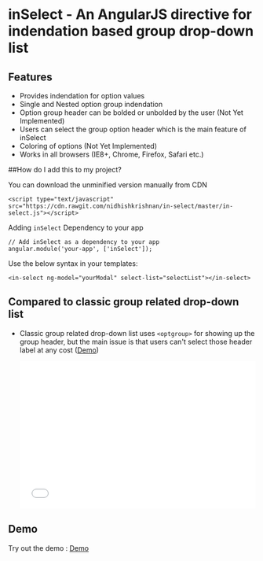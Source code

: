 # inSelect - An AngularJS directive for indendation based group drop-down list

## Features

* Provides indendation for option values
* Single and Nested option group indendation
* Option group header can be bolded or unbolded by the user (Not Yet Implemented)
* Users can select the group option header which is the main feature of inSelect
* Coloring of options (Not Yet Implemented)
* Works in all browsers (IE8+, Chrome, Firefox, Safari etc.)

##How do I add this to my project?

You can download the unminified version manually from CDN
```
<script type="text/javascript" src="https://cdn.rawgit.com/nidhishkrishnan/in-select/master/in-select.js"></script>
```
Adding `inSelect` Dependency to your app
```
// Add inSelect as a dependency to your app
angular.module('your-app', ['inSelect']);
```
Use the below syntax in your templates:
```
<in-select ng-model="yourModal" select-list="selectList"></in-select>
```
    
## Compared to classic group related drop-down list

* Classic group related drop-down list uses `<optgroup>` for showing up the group header, but the main issue is that users can't select 
  those header label at any cost ([Demo](https://jsfiddle.net/gm23gwq5/embedded/result/))
  
  <iframe width="100%" height="300" src="//jsfiddle.net/gvbodbb9/embedded/" allowfullscreen="allowfullscreen" frameborder="0"></iframe>

## Demo

Try out the demo :
[Demo](https://jsfiddle.net/a1jffmyt/)  


